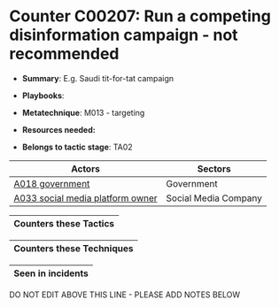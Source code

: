 # Counter C00207: Run a competing disinformation campaign - not recommended

* **Summary**: E.g. Saudi tit-for-tat campaign 

* **Playbooks**: 

* **Metatechnique**: M013 - targeting

* **Resources needed:** 

* **Belongs to tactic stage**: TA02


| Actors | Sectors |
| ------ | ------- |
| [A018 government ](../actors/A018.md) | Government |
| [A033 social media platform owner](../actors/A033.md) | Social Media Company |



| Counters these Tactics |
| ---------------------- |



| Counters these Techniques |
| ------------------------- |



| Seen in incidents |
| ----------------- |


DO NOT EDIT ABOVE THIS LINE - PLEASE ADD NOTES BELOW